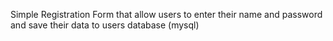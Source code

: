 Simple Registration Form that allow users to enter their name and password and save their data to users database (mysql)
